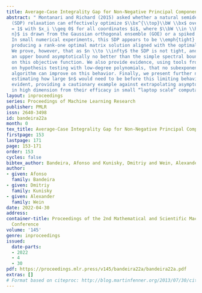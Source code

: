 ```yaml
---
title: Average-Case Integrality Gap for Non-Negative Principal Component Analysis
abstract: " Montanari and Richard (2015) asked whether a natural semidefinite programming
  (SDP) relaxation can effectively optimize $\\bx^{\\top}\\bW \\bx$ over $\\|\\bx\\|
  = 1$ with $x_i \\geq 0$ for all coordinates $i$, where $\\bW \\in \\RR^{n \\times
  n}$ is drawn from the Gaussian orthogonal ensemble (GOE) or a spiked matrix model.
  In small numerical experiments, this SDP appears to be \\emph{tight} for the GOE,
  producing a rank-one optimal matrix solution aligned with the optimal vector $\\bx$.
  We prove, however, that as $n \\to \\infty$ the SDP is not tight, and certifies
  an upper bound asymptotically no better than the simple spectral bound $\\lambda_{\\max}(\\bW)$
  on this objective function. We also provide evidence, using tools from recent literature
  on hypothesis testing with low-degree polynomials, that no subexponential-time certification
  algorithm can improve on this behavior. Finally, we present further numerical experiments
  estimating how large $n$ would need to be before this limiting behavior becomes
  evident, providing a cautionary example against extrapolating asymptotics of SDPs
  in high dimension from their efficacy in small “laptop scale” computations."
layout: inproceedings
series: Proceedings of Machine Learning Research
publisher: PMLR
issn: 2640-3498
id: bandeira22a
month: 0
tex_title: Average-Case Integrality Gap for Non-Negative Principal Component Analysis
firstpage: 153
lastpage: 171
page: 153-171
order: 153
cycles: false
bibtex_author: Bandeira, Afonso and Kunisky, Dmitriy and Wein, Alexander
author:
- given: Afonso
  family: Bandeira
- given: Dmitriy
  family: Kunisky
- given: Alexander
  family: Wein
date: 2022-04-30
address:
container-title: Proceedings of the 2nd Mathematical and Scientific Machine Learning
  Conference
volume: '145'
genre: inproceedings
issued:
  date-parts:
  - 2022
  - 4
  - 30
pdf: https://proceedings.mlr.press/v145/bandeira22a/bandeira22a.pdf
extras: []
# Format based on citeproc: http://blog.martinfenner.org/2013/07/30/citeproc-yaml-for-bibliographies/
---
```

